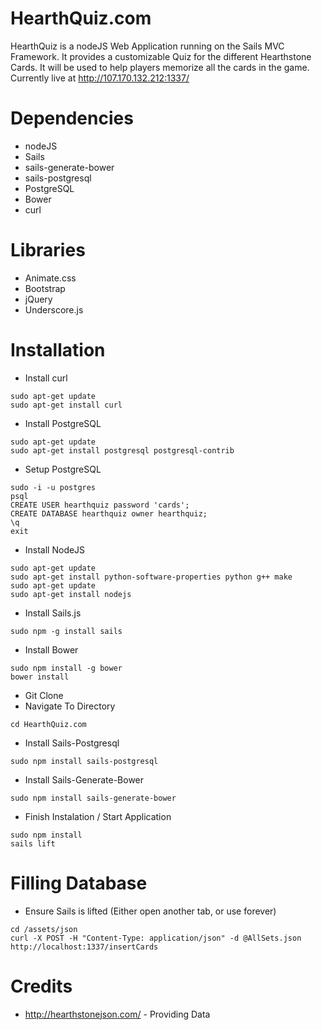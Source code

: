 # HearthQuiz.com

HearthQuiz is a nodeJS Web Application running on the Sails MVC Framework.  It provides a customizable Quiz for the different Hearthstone Cards. It will be used to help players memorize all the cards in the game. Currently live at http://107.170.132.212:1337/

# Dependencies
 - nodeJS
 - Sails
  - sails-generate-bower
  - sails-postgresql
 - PostgreSQL
 - Bower
 - curl

# Libraries
 - Animate.css
 - Bootstrap
 - jQuery
 - Underscore.js

# Installation
 - Install curl
```
sudo apt-get update
sudo apt-get install curl
```
 - Install PostgreSQL
```
sudo apt-get update
sudo apt-get install postgresql postgresql-contrib
```
 - Setup PostgreSQL
```
sudo -i -u postgres
psql
CREATE USER hearthquiz password 'cards';
CREATE DATABASE hearthquiz owner hearthquiz;
\q
exit
```
 - Install NodeJS
```
sudo apt-get update
sudo apt-get install python-software-properties python g++ make
sudo apt-get update
sudo apt-get install nodejs
```
 - Install Sails.js
```
sudo npm -g install sails
```
 - Install Bower
```
sudo npm install -g bower
bower install
```
 - Git Clone
 - Navigate To Directory
```
cd HearthQuiz.com
```
 - Install Sails-Postgresql
```
sudo npm install sails-postgresql
```
 - Install Sails-Generate-Bower
```
sudo npm install sails-generate-bower
```
 - Finish Instalation / Start Application
```
sudo npm install
sails lift
```


# Filling Database
 - Ensure Sails is lifted (Either open another tab, or use forever)
```
cd /assets/json
curl -X POST -H "Content-Type: application/json" -d @AllSets.json http://localhost:1337/insertCards
```

# Credits
 - http://hearthstonejson.com/ - Providing Data
